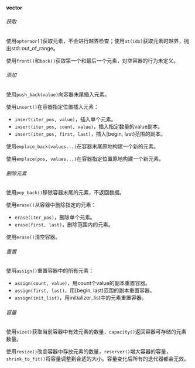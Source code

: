 #### vector

###### 获取

使用`opteraor[]`获取元素，不会进行越界检查；使用`at(idx)`获取元素时越界，抛出std::out_of_range。

使用`front()`和`back()`获取第一个和最后一个元素，对空容器的行为未定义。

###### 添加

使用`push_back(value)`向容器末尾插入元素。

使用`insert()`在容器指定位置插入元素：

* `insert(iter_pos, value)`，插入单个元素。
* `insert(iter_pos, count, value)`，插入指定数量的value副本。
* `insert(iter_pos, first, last)`，插入[begin, last)范围的副本。

使用`emplace_back(values...)`在容器末尾原地构建一个新的元素。

使用`emplace(pos, values...)`在容器指定位置原地构建一个新元素。

###### 删除元素

使用`pop_back()`移除容器末尾的元素，不返回数据。

使用`erase()`从容器中删除指定的元素：

* `erase(iter_pos)`，删除单个元素。
* `erase(first, last)`，删除范围内的元素。

使用`erase()`清空容器。

###### 重置

使用`assign()`重置容器中的所有元素：

* `assign(count, value)`，用count个value的副本重置容器。
* `assign(first, last)`，用[begin, last)范围的副本重置容器。
* `assign(init_list)`，用initializer_list中的元素重置容器。

###### 容量

使用`size()`获取当前容器中有效元素的数量，`capacity()`返回容器可存储的元素数量。

使用`resize()`改变容器中存放元素的数量，`reserver()`增大容器的容量，`shrink_to_fit()`将容量调整到合适的大小。容量变化后所有的迭代器都会无效。
